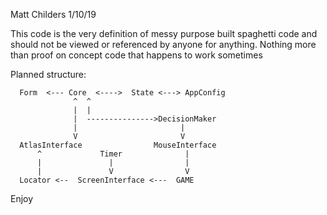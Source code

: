 ﻿Matt Childers   1/10/19
      
This code is the very definition of messy purpose built spaghetti code and 
should not be viewed or referenced by anyone for anything.
Nothing more than proof on concept code that happens to work sometimes
      
Planned structure:

  ```ditaa {cmd=true args=["-E"]}
    Form  <--- Core  <---->  State <---> AppConfig
                ^  ^
                |  |
                |  --------------->DecisionMaker 
                |                       |
                V                       V
    AtlasInterface                MouseInterface
        ^             Timer              |
        |               |                |
        |               V                V
    Locator <--  ScreenInterface <---  GAME
  ```      
Enjoy
